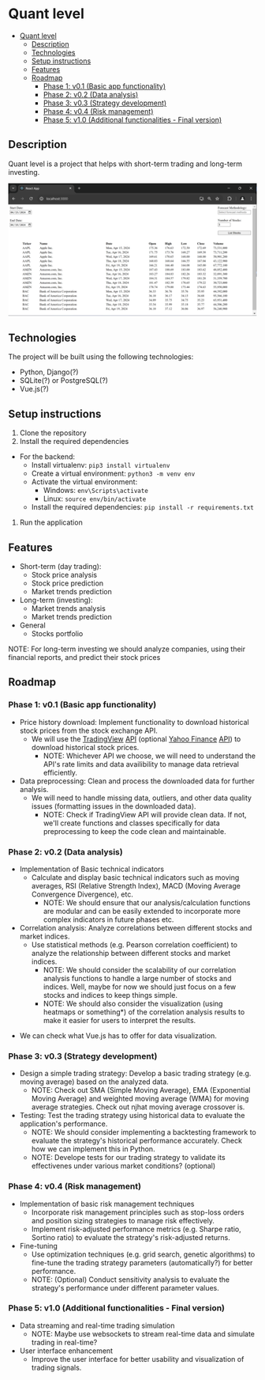 # Quant level

- [Quant level](#quant-level)
  - [Description](#description)
  - [Technologies](#technologies)
  - [Setup instructions](#setup-instructions)
  - [Features](#features)
  - [Roadmap](#roadmap)
    - [Phase 1: v0.1 (Basic app functionality)](#phase-1-v01-basic-app-functionality)
    - [Phase 2: v0.2 (Data analysis)](#phase-2-v02-data-analysis)
    - [Phase 3: v0.3 (Strategy development)](#phase-3-v03-strategy-development)
    - [Phase 4: v0.4 (Risk management)](#phase-4-v04-risk-management)
    - [Phase 5: v1.0 (Additional functionalities - Final version)](#phase-5-v10-additional-functionalities---final-version)

## Description

Quant level is a project that helps with short-term trading and long-term investing.

![Quant Level App Screenshot](public/images/screenshot.png)

## Technologies

The project will be built using the following technologies:

- Python, Django(?)
- SQLite(?) or PostgreSQL(?)
- Vue.js(?)

## Setup instructions

1. Clone the repository
2. Install the required dependencies

- For the backend:
  - Install virtualenv: `pip3 install virtualenv`
  - Create a virtual environment: `python3 -m venv env`
  - Activate the virtual environment:
    - Windows: `env\Scripts\activate`
    - Linux: `source env/bin/activate`
  - Install the required dependencies: `pip install -r requirements.txt`

1. Run the application

## Features

- Short-term (day trading):
  - Stock price analysis
  - Stock price prediction
  - Market trends prediction
- Long-term (investing):
  - Market trends analysis
  - Market trends prediction
- General
  - Stocks portfolio

NOTE: For long-term investing we should analyze companies, using their financial reports, and predict their stock prices

## Roadmap

### Phase 1: v0.1 (Basic app functionality)

- Price history download: Implement functionality to download historical stock prices from the stock exchange API.
  - We will use the [TradingView](https://www.tradingview.com/) [API](https://www.tradingview.com/rest-api-spec/) (optional [Yahoo Finance](https://finance.yahoo.com/) [API](https://developer.yahoo.com/api/)) to download historical stock prices.
    - NOTE: Whichever API we choose, we will need to understand the API's rate limits and data availibility to manage data retrieval efficiently.
- Data preprocessing: Clean and process the downloaded data for further analysis.
  - We will need to handle missing data, outliers, and other data quality issues (formatting issues in the downloaded data).
    - NOTE: Check if TradingView API will provide clean data. If not, we'll create functions and classes specifically for data preprocessing to keep the code clean and maintainable.

### Phase 2: v0.2 (Data analysis)

- Implementation of Basic technical indicators
  - Calculate and display basic technical indicators such as moving averages, RSI (Relative Strength Index), MACD (Moving Average Convergence Divergence), etc.
    - NOTE: We should ensure that our analysis/calculation functions are modular and can be easily extended to incorporate more complex indicators in future phases etc.
- Correlation analysis: Analyze correlations between different stocks and market indices.
  - Use statistical methods (e.g. Pearson correlation coefficient) to analyze the relationship between different stocks and market indices.
    - NOTE: We should consider the scalability of our correlation analysis functions to handle a large number of stocks and indices. Well, maybe for now we should just focus on a few stocks and indices to keep things simple.
    - NOTE: We should also consider the visualization (using heatmaps or something\*) of the correlation analysis results to make it easier for users to interpret the results.

* We can check what Vue.js has to offer for data visualization.

### Phase 3: v0.3 (Strategy development)

- Design a simple trading strategy: Develop a basic trading strategy (e.g. moving average) based on the analyzed data.
  - NOTE: Check out SMA (Simple Moving Average), EMA (Exponential Moving Average) and weighted moving average (WMA) for moving average strategies. Check out ǌhat moving average crossover is.
- Testing: Test the trading strategy using historical data to evaluate the application's performance.
  - NOTE: We should consider implementing a backtesting framework to evaluate the strategy's historical performance accurately. Check how we can implement this in Python.
  - NOTE: Develope tests for our trading strategy to validate its effectivenes under various market conditions? (optional)

### Phase 4: v0.4 (Risk management)

- Implementation of basic risk management techniques
  - Incorporate risk management principles such as stop-loss orders and position sizing strategies to manage risk effectively.
  - Implement risk-adjusted performance metrics (e.g. Sharpe ratio, Sortino ratio) to evaluate the strategy's risk-adjusted returns.
- Fine-tuning
  - Use optimization techniques (e.g. grid search, genetic algorithms) to fine-tune the trading strategy parameters (automatically?) for better performance.
  - NOTE: (Optional) Conduct sensitivity analysis to evaluate the strategy's performance under different parameter values.

### Phase 5: v1.0 (Additional functionalities - Final version)

- Data streaming and real-time trading simulation
  - NOTE: Maybe use websockets to stream real-time data and simulate trading in real-time?
- User interface enhancement
  - Improve the user interface for better usability and visualization of trading signals.
